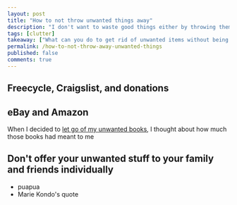 ```yaml
---
layout: post
title: "How to not throw unwanted things away"
description: "I don't want to waste good things either by throwing them away."
tags: [clutter]
takeaway: ["What can you do to get rid of unwanted items without being wasteful?"]
permalink: /how-to-not-throw-away-unwanted-things
published: false
comments: true
---
```


<h2 class="header small-header">Freecycle, Craigslist, and donations</h2>

<h2 class="header small-header">eBay and Amazon</h2>

When I decided to <a href="{% post_url 2017-02-12-hoarding-access %}">let go of my unwanted books</a>, I thought about how much those books had meant to me

<h2 class="header small-header">Don't offer your unwanted stuff to your family and friends individually</h2>

- puapua
- Marie Kondo's quote
